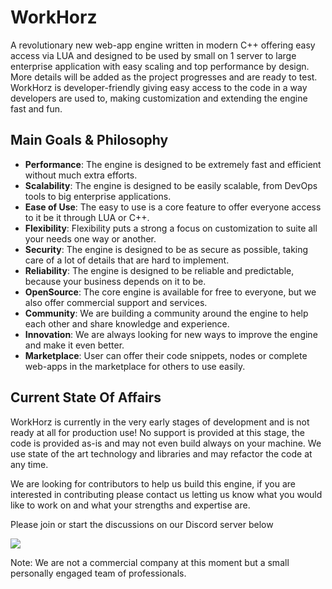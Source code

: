 # WorkHorz
A revolutionary new web-app engine written in modern C++ offering easy access via LUA and designed to be used by
small on 1 server to large enterprise application with easy scaling and top performance by design. More details will
be added as the project progresses and are ready to test. WorkHorz is developer-friendly giving easy access to the
code in a way developers are used to, making customization and extending the engine fast and fun.

## Main Goals & Philosophy
- **Performance**: The engine is designed to be extremely fast and efficient without much extra efforts.
- **Scalability**: The engine is designed to be easily scalable, from DevOps tools to big enterprise applications.
- **Ease of Use**: The easy to use is a core feature to offer everyone access to it be it through LUA or C++.
- **Flexibility**: Flexibility puts a strong a focus on customization to suite all your needs one way or another.
- **Security**: The engine is designed to be as secure as possible, taking care of a lot of details that are hard to
implement.
- **Reliability**: The engine is designed to be reliable and predictable, because your business depends on it to be.
- **OpenSource**: The core engine is available for free to everyone, but we also offer commercial support and
services.
- **Community**: We are building a community around the engine to help each other and share knowledge and experience.
- **Innovation**: We are always looking for new ways to improve the engine and make it even better.
- **Marketplace**: User can offer their code snippets, nodes or complete web-apps in the marketplace for others to
use easily.

## Current State Of Affairs
WorkHorz is currently in the very early stages of development and is not ready at all for production use! No support
is provided at this stage, the code is provided as-is and may not even build always on your machine. We use state of
the art technology and libraries and may refactor the code at any time.

We are looking for contributors to help us build this engine, if you are interested in contributing please contact
us letting us know what you would like to work on and what your strengths and expertise are.

Please join or start the discussions on our Discord server below

[![](https://dcbadge.limes.pink/api/server/https://discord.gg/4YQTgfnKHp)](https://discord.gg/https://discord.gg/4YQTgfnKHp)


Note: We are not a commercial company at this moment but a small personally engaged team of professionals.
